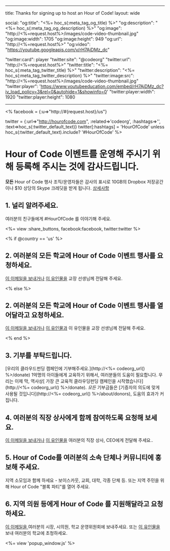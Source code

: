 * * *

title: Thanks for signing up to host an Hour of Code! layout: wide

social: "og:title": "<%= hoc_s(:meta_tag_og_title) %>" "og:description": "<%= hoc_s(:meta_tag_og_description) %>" "og:image": "http://<%=request.host%>/images/code-video-thumbnail.jpg" "og:image:width": 1705 "og:image:height": 949 "og:url": "http://<%=request.host%>" "og:video": "https://youtube.googleapis.com/v/rH7AjDMz_dc"

"twitter:card": player "twitter:site": "@codeorg" "twitter:url": "http://<%=request.host%>" "twitter:title": "<%= hoc_s(:meta_tag_twitter_title) %>" "twitter:description": "<%= hoc_s(:meta_tag_twitter_description) %>" "twitter:image:src": "http://<%=request.host%>/images/code-video-thumbnail.jpg" "twitter:player": 'https://www.youtubeeducation.com/embed/rH7AjDMz_dc?iv_load_policy=3&rel=0&autohide=1&showinfo=0' "twitter:player:width": 1920 "twitter:player:height": 1080

* * *

<% facebook = {:u=>"http://#{request.host}/us"}

twitter = {:url=>"http://hourofcode.com", :related=>'codeorg', :hashtags=>'', :text=>hoc_s(:twitter_default_text)} twitter[:hashtags] = 'HourOfCode' unless hoc_s(:twitter_default_text).include? '#HourOfCode' %>

# Hour of Code 이벤트를 운영해 주시기 위해 등록해 주시는 것에 감사드립니다.

**모든** Hour of Code 행사 조직/운영자들은 감사의 표시로 10GB의 Dropbox 저장공간이나 $10 상당의 Skype 크레딧을 받게 됩니다. [상세사항](<%= hoc_uri('/prizes') %>)

## 1. 널리 알려주세요.

여러분의 친구들에게 #HourOfCode 를 이야기해 주세요.

<%= view :share_buttons, facebook:facebook, twitter:twitter %>

<% if @country == 'us' %>

## 2. 여러분의 모든 학교에 Hour of Code 이벤트 행사를 요청하세요.

[이 이메일을 보내거나](<%= hoc_uri('/resources#email') %>) [이 유인물을](/resources/hoc-one-pager.pdf) 교장 선생님께 전달해 주세요.

<% else %>

## 2. 여러분의 모든 학교에 Hour of Code 이벤트 행사를 열어달라고 요청하세요.

[이 이메일을 보내거나](<%= hoc_uri('/resources#email') %>) [이 유인물과](/resources/hoc-one-pager.pdf) 이 유인물을</a> 교장 선생님께 전달해 주세요.

<% end %>

## 3. 기부를 부탁드립니다.

[우리의 클라우드펀딩 캠페인에 기부해주세요.](http://<%= codeorg_url() %>/donate) 1억명의 아이들에게 교육하기 위해서, 여러분들의 도움이 필요합니다. 우리는 이제 막, 역사상[ 가장 큰 교육적 클라우딩펀딩 캠페인을 시작했습니다](http://<%= codeorg_url() %>/donate). *모든* 기부금들은 [기증자의 의도에 맞게 사용될 것입니다](http://<%= codeorg_url() %>/about/donors), 도움의 효과가 커집니다.

## 4. 여러분의 직장 상사에게 함께 참여하도록 요청해 보세요.

[이 이메일을 보내거나](<%= hoc_uri('/resources#email') %>) [이 유인물을](http://hourofcode.com/resources/hoc-one-pager.pdf) 여러분의 직장 상사, CEO에게 전달해 주세요..

## 5. Hour of Code를 여러분의 소속 단체나 커뮤니티에 홍보해 주세요.

지역 소모임과 함께 하세요 - 보이스카웃, 교회, 대학, 각종 단체 등. 또는 지역 주민을 위해 Hour of Code "블록 파티"를 열어 주세요.

## 6. 지역 의원 등에게 Hour of Code 를 지원해달라고 요청하세요.

[이 이메일을 ](<%= hoc_uri('/resources#politicians') %>) 여러분의 시장, 시의원, 학교 운영위원회에 보내주세요. 또는 [이 유인물을](http://hourofcode.com/resources/hoc-one-pager.pdf) 보내 여러분의 학교에 초청하세요.

<%= view 'popup_window.js' %>